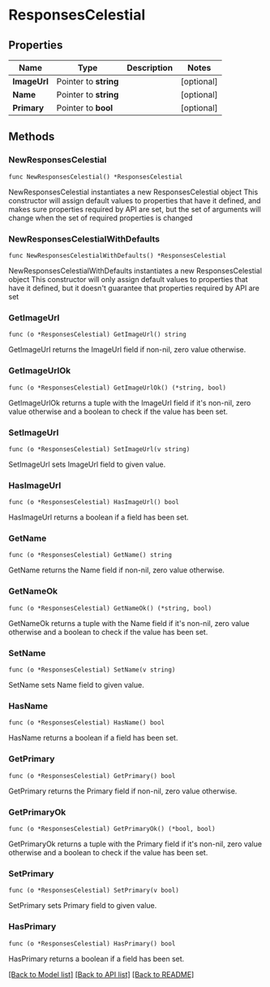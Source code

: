 # ResponsesCelestial

## Properties

Name | Type | Description | Notes
------------ | ------------- | ------------- | -------------
**ImageUrl** | Pointer to **string** |  | [optional] 
**Name** | Pointer to **string** |  | [optional] 
**Primary** | Pointer to **bool** |  | [optional] 

## Methods

### NewResponsesCelestial

`func NewResponsesCelestial() *ResponsesCelestial`

NewResponsesCelestial instantiates a new ResponsesCelestial object
This constructor will assign default values to properties that have it defined,
and makes sure properties required by API are set, but the set of arguments
will change when the set of required properties is changed

### NewResponsesCelestialWithDefaults

`func NewResponsesCelestialWithDefaults() *ResponsesCelestial`

NewResponsesCelestialWithDefaults instantiates a new ResponsesCelestial object
This constructor will only assign default values to properties that have it defined,
but it doesn't guarantee that properties required by API are set

### GetImageUrl

`func (o *ResponsesCelestial) GetImageUrl() string`

GetImageUrl returns the ImageUrl field if non-nil, zero value otherwise.

### GetImageUrlOk

`func (o *ResponsesCelestial) GetImageUrlOk() (*string, bool)`

GetImageUrlOk returns a tuple with the ImageUrl field if it's non-nil, zero value otherwise
and a boolean to check if the value has been set.

### SetImageUrl

`func (o *ResponsesCelestial) SetImageUrl(v string)`

SetImageUrl sets ImageUrl field to given value.

### HasImageUrl

`func (o *ResponsesCelestial) HasImageUrl() bool`

HasImageUrl returns a boolean if a field has been set.

### GetName

`func (o *ResponsesCelestial) GetName() string`

GetName returns the Name field if non-nil, zero value otherwise.

### GetNameOk

`func (o *ResponsesCelestial) GetNameOk() (*string, bool)`

GetNameOk returns a tuple with the Name field if it's non-nil, zero value otherwise
and a boolean to check if the value has been set.

### SetName

`func (o *ResponsesCelestial) SetName(v string)`

SetName sets Name field to given value.

### HasName

`func (o *ResponsesCelestial) HasName() bool`

HasName returns a boolean if a field has been set.

### GetPrimary

`func (o *ResponsesCelestial) GetPrimary() bool`

GetPrimary returns the Primary field if non-nil, zero value otherwise.

### GetPrimaryOk

`func (o *ResponsesCelestial) GetPrimaryOk() (*bool, bool)`

GetPrimaryOk returns a tuple with the Primary field if it's non-nil, zero value otherwise
and a boolean to check if the value has been set.

### SetPrimary

`func (o *ResponsesCelestial) SetPrimary(v bool)`

SetPrimary sets Primary field to given value.

### HasPrimary

`func (o *ResponsesCelestial) HasPrimary() bool`

HasPrimary returns a boolean if a field has been set.


[[Back to Model list]](../README.md#documentation-for-models) [[Back to API list]](../README.md#documentation-for-api-endpoints) [[Back to README]](../README.md)


